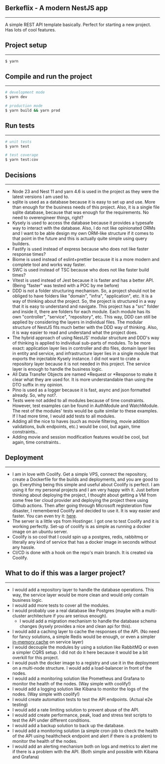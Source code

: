 ## Berkeflix - A modern NestJS app

--- 

A simple REST API template basically. Perfect for starting a new project. Has lots of cool features.

## Project setup

---

```bash
$ yarn
```

## Compile and run the project

---

```bash
# development mode
$ yarn dev

# production mode
$ yarn build && yarn prod
```

## Run tests

---

```bash
# unit tests
$ yarn test

# test coverage
$ yarn test:cov
```

## Decisions

---

- Node 23 and Nest 11 and yarn 4.6 is used in the project as they were the latest versions I am used to.
- sqlite is used as a database because it is easy to set up and use. More than enough for the business needs of this project.
Also, it is a single file sqlite database, because that was enough for the requirements. No need to overengineer things, right?
- Kysely is used to access the database because it provides a typesafe way to interact with the database. Also, I do not like opinionated ORMs and I want to be able design my own ORM-like structure if it comes to that point in the future and this is actually quite simple using query builders.
- Fastify is used instead of express because who does not like faster response times?
- Biome is used instead of eslint+prettier because it is a more modern and complete tool and works way faster.
- SWC is used instead of TSC because who does not like faster build times?
- Vitest is used instead of Jest because it is faster and has a better API. (Being "faster" was tested with a POC by me before)
- DDD is not a folder structuring mechanism. So, a project should not be obliged to have folders like "domain", "infra", "application", etc.
It is a way of thinking about the project. So, the project is structured in a way that it is easy to understand and navigate.
This project has a "src" folder and inside it, there are folders for each module. Each module has its own "controller", "service", "repository", etc.
This way, DDD can still be applied by considering the layers in individual files. The modular structure of NestJS fits much better with the DDD way of thinking.
Also, it is way easier to read and understand what the project does.
- The hybrid approach of using NestJS' modular structure and DDD's way of thinking is applied to individual sub-parts of modules.
To be more exact: application layer lies in controller and dto files, domain layer lies in entity and service, and infrastructure layer lies in a single module that exports the injectable Kysely instance.
I did not want to crate a repository layer because it is not needed in this project. The service layer is enough to handle the business logic.
- All Data Transfer Objects are named *Request or *Response to make it clear what they are used for. It is more understandable than using the DTO suffix in my opinion.
- Pino is used as a logger because it is fast, async and json formatted already. So, why not?.
- Tests were not added to all modules because of time constraints. However, test examples can be found in AuthModule and WatchModule.
The rest of the modules' tests would be quite similar to these examples. If I had more time, I would add tests to all modules.
- Adding all the nice to haves (such as movie filtering, movie addition validations, bulk endpoints, etc.) would be cool, but again, time constraints..
- Adding movie and session modification features would be cool, but again, time constraints..

## Deployment

---

- I am in love with Coolify. Get a simple VPS, connect the repository, create a Dockerfile for the builds and deployments, and you are good to go.
Everything being this simple and useful about Coolify is perfect. I am using it for my personal projects and I am very happy with it.
Just before thinking about deploying the project, I thought about getting a VM from some free tier cloud provider and deploying the project there using Github actions.
Then after going through Microsoft registeration flow disaster, I remembered Coolify and decided to use it. It is way easier and faster.
You can even try it: [here](http://b4wg8k8w4sw04ww8owco4wc8.82.29.177.217.sslip.io/docs).
- The server is a little vps from Hostinger. I got one to test Coolify and it is working perfectly. Set-up of coolify is as simple as running a docker image on an ubuntu server.
- Coolify is so cool that I could spin up a postgres, redis, rabbitmq or literally any kind of service that has a docker image in seconds without any hassle.
- CI/CD is done with a hook on the repo's main branch. It is created via Coolify.

## What to do if this was a larger project?

---

- I would add a repository layer to handle the database operations. This way, the service layer would be more clean and would only contain business logic.
- I would add more tests to cover all the modules.
- I would probably use a real database like Postgres (maybe with a multi-cluster architecture if you are serious enough).
  - I would add a migration mechanism to handle the database schema changes (kysely provides a nice and clean api for this).
- I would add a caching layer to cache the responses of the API. (No need for fancy solutions, a simple Redis would be enough, or even a simpler [in-memory cache](https://www.npmjs.com/package/typescript-memoize) on service layer)
- I would decouple the modules by using a solution like RabbitMQ or even a simpler CQRS setup. I did not do it here because it would be a bit overkill for this project.
- I would push the docker image to a registry and use it in the deployment on a multi-node structure. I would add a load-balancer in front of the nodes.
- I would add a monitoring solution like Prometheus and Grafana to monitor the health of the nodes. (Way simple with coolify!)
- I would add a logging solution like Kibana to monitor the logs of the nodes. (Way simple with coolify!)
- I would create automation tests to test the API endpoints. (Actual e2e testing)
- I would add a rate limiting solution to prevent abuse of the API.
- I would add create performance, peak, load and stress test scripts to test the API under different conditions.
- I would add a backup solution to back up the database.
- I would add a monitoring solution (a simple cron-job to check the health of the API using healthcheck endpoint and alert if there is a problem) to monitor the health of the nodes.
- I would add an alerting mechanism both on logs and metrics to alert me if there is a problem with the API. (Both simple and possible with Kibana and Grafana)
